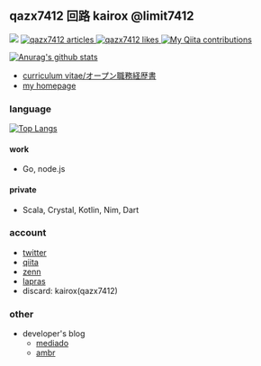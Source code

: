 ## qazx7412 回路 kairox @limit7412 
![](https://komarev.com/ghpvc/?username=limit7412&style=flat-square&color=lightgray)
<a href="https://zenn.dev/qazx7412/articles">
  <img src="https://zenn.badge.nikaera.com/s/qazx7412/articles?style=flat-square" alt="qazx7412 articles" />
</a>
<a href="https://zenn.dev/qazx7412">
  <img src="https://zenn.badge.nikaera.com/s/qazx7412/likes?style=flat-square" alt="qazx7412 likes" />
</a>
[![My Qiita contributions](https://qiita-badge.apiapi.app/s/qazx7412/contributions.svg)](http://qiita.com/qazx7412)

<!-- ![Twitter Follow](https://img.shields.io/twitter/follow/qazx7412?style=flat-square&logo=twitter&color=blue)
[![My Qiita posts](https://qiita-badge.apiapi.app/s/qazx7412/posts.svg)](http://qiita.com/qazx7412) -->

 
[![Anurag's github stats](https://github-readme-stats.vercel.app/api?username=limit7412&show_icons=true&theme=algolia)](https://github.com/anuraghazra/github-readme-stats)

  - [curriculum vitae/オープン職務経歴書](https://github.com/limit7412/curriculum_vitae)
  - [my homepage](https://www.newgenerations.im)

### language
[![Top Langs](https://github-readme-stats.vercel.app/api/top-langs/?username=limit7412&layout=compact&theme=algolia)](https://github.com/anuraghazra/github-readme-stats)
#### work
  - Go, node.js
#### private
  - Scala, Crystal, Kotlin, Nim, Dart

### account
  - [twitter](https://twitter.com/qazx7412)
  - [qiita](https://qiita.com/qazx7412)
  - [zenn](https://zenn.dev/qazx7412)
  - [lapras](https://lapras.com/public/8BHGKGL)
  - discard: kairox(qazx7412)
  
### other
  - developer's blog
    - [mediado](https://techdo.mediado.jp/search?q=%E3%82%A8%E3%83%B3%E3%82%B8%E3%83%8B%E3%82%A2%E3%81%AE%E5%9B%9E%E8%B7%AF)
    - [ambr](https://ambr-inc.hatenablog.com/search?q=qazx7412)
